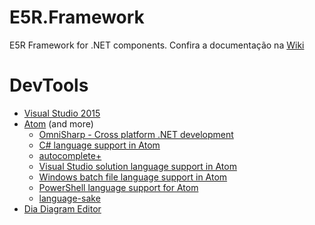 # E5R.Framework
E5R Framework for .NET components. Confira a documentação na [Wiki][1]

# DevTools

* [Visual Studio 2015][2]
* [Atom][3] (and more)
  * [OmniSharp - Cross platform .NET development][4]
  * [C# language support in Atom][5]
  * [autocomplete+][6]
  * [Visual Studio solution language support in Atom][7]
  * [Windows batch file language support in Atom][8]
  * [PowerShell language support for Atom][9]
  * [language-sake][10]
* [Dia Diagram Editor][11]

[1]: https://github.com/e5r/e5r.framework/wiki
[2]: http://www.visualstudio.com/pt-br/downloads/visual-studio-2015-downloads-vs
[3]: http://atom.io
[4]: https://atom.io/packages/omnisharp-atom
[5]: https://atom.io/packages/language-csharp
[6]: https://atom.io/packages/autocomplete-plus
[7]: https://atom.io/packages/language-sln
[8]: https://atom.io/packages/language-batchfile
[9]: https://atom.io/packages/language-powershell
[10]: https://atom.io/packages/language-sake
[11]: http://dia-installer.de
